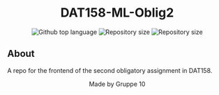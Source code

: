 <h1 align="center">DAT158-ML-Oblig2</h1>

<p align="center">
  <img alt="Github top language" src="https://img.shields.io/github/languages/top/MrHencke/DAT158-ML-Oblig2?color=56BEB8">

  <img alt="Repository size" src="https://img.shields.io/github/last-commit/MrHencke/DAT158-ML-Oblig2?color=56BEB8">

  <img alt="Repository size" src="https://img.shields.io/github/repo-size/MrHencke/DAT158-ML-Oblig2?color=56BEB8">
</p>

## About

A repo for the frontend of the second obligatory assignment in DAT158.

<p align="center">
Made by Gruppe 10
</p>
